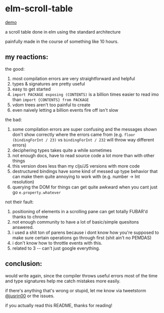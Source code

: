 # elm-scroll-table 

[demo](http://justinwoo.github.io/elm-scroll-table)

a scroll table done in elm using the standard architecture

painfully made in the course of something like 10 hours.

## my reactions:

the good:

1. most compilation errors are very straightforward and helpful
2. types & signatures are pretty useful
3. easy to get started
4. `import PACKAGE exposing (CONTENTS)` is a billion times easier to read imo than `import {CONTENTS} from PACKAGE`
5. vdom trees aren't too painful to create
6. even naively letting a billion events fire off isn't slow

the bad:

1. some compilation errors are super confusing and the messages shown don't show correctly where the errors came from (e.g. `floor (bindingForInt / 23)` vs `bindingForInt / 232` will throw way different errors)
2. deciphering types takes quite a while sometimes
3. not enough docs, have to read source code a lot more than with other things
4. this version does less than my cljs/JS versions with more code
5. destructured bindings have some kind of messed up type behavior that can make them quite annoying to work with (e.g. number -> Int resolution)
6. querying the DOM for things can get quite awkward when you cant just go `e.property.whatever`

not their fault:

1. positioning of elements in a scrolling pane can get totally FUBAR'd thanks to chrome
2. not enough community to have a lot of basic/simple quesitons answered.
3. i used a shit ton of parens because i dont know how you're supposed to make sure certain operations go through first (shit ain't no PEMDAS)
4. i don't know how to throttle events with this.
5. related to 3 -- can't just google everything.

## conclusion:

would write again, since the compiler throws useful errors most of the time and type signatures help me catch mistakes more easily.

if there's anything that's wrong or stupid, let me know via tweetstorm [@jusrin00](https://twitter.com/jusrin00) or the issues.

if you actually read this README, thanks for reading!
